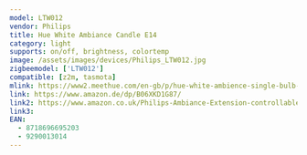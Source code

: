```yaml
---
model: LTW012
vendor: Philips
title: Hue White Ambiance Candle E14
category: light
supports: on/off, brightness, colortemp
image: /assets/images/devices/Philips_LTW012.jpg
zigbeemodel: ['LTW012']
compatible: [z2m, tasmota]
mlink: https://www2.meethue.com/en-gb/p/hue-white-ambience-single-bulb-e14/8718696695203
link: https://www.amazon.de/dp/B06XKD1G87/
link2: https://www.amazon.co.uk/Philips-Ambiance-Extension-controllable-compatible/dp/B06XKD1G87/
link3: 
EAN: 
  - 8718696695203
  - 9290013014
---
```

